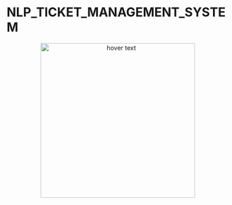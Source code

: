 # NLP_TICKET_MANAGEMENT_SYSTEM




<p align="center">
  <img src="https://github.com/[username]/[reponame]/blob/[branch]/image.jpg?raw=true](https://github.com/aks861999/NLP_TICKET_MANAGEMENT_SYSTEM/blob/master/PROJECT_Screenshots/Customer_Login_Screen.png)https://github.com/aks861999/NLP_TICKET_MANAGEMENT_SYSTEM/blob/master/PROJECT_Screenshots/Customer_Login_Screen.png" width="350" title="hover text">
</p>
